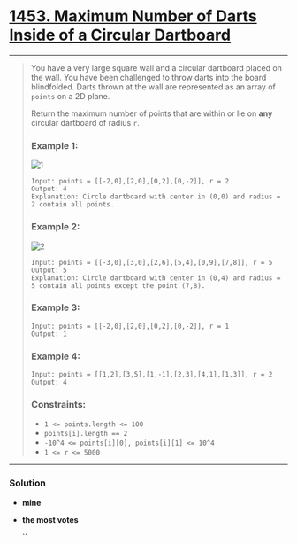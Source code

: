 # [1453. Maximum Number of Darts Inside of a Circular Dartboard](https://leetcode.com/problems/maximum-number-of-darts-inside-of-a-circular-dartboard/)
---

> You have a very large square wall and a circular dartboard placed on the wall. You have been challenged to throw darts into the board blindfolded. Darts thrown at the wall are represented as an array of `points` on a 2D plane.
>
> Return the maximum number of points that are within or lie on **any** circular dartboard of radius `r`.
>
>
>
> ### Example 1:
> ![1](https://assets.leetcode.com/uploads/2020/04/29/sample_1_1806.png)
> ```
> Input: points = [[-2,0],[2,0],[0,2],[0,-2]], r = 2
> Output: 4
> Explanation: Circle dartboard with center in (0,0) and radius = 2 contain all points.
> ```
>
> ### Example 2:
>
> ![2](https://assets.leetcode.com/uploads/2020/04/29/sample_2_1806.png)
>
> ```
> Input: points = [[-3,0],[3,0],[2,6],[5,4],[0,9],[7,8]], r = 5
> Output: 5
> Explanation: Circle dartboard with center in (0,4) and radius = 5 contain all points except the point (7,8).
> ```
>
> ### Example 3:
> ```
> Input: points = [[-2,0],[2,0],[0,2],[0,-2]], r = 1
> Output: 1
> ```
>
> ### Example 4:
> ```
> Input: points = [[1,2],[3,5],[1,-1],[2,3],[4,1],[1,3]], r = 2
> Output: 4
> ```
>
> ### Constraints:
> * `1 <= points.length <= 100`
> * `points[i].length == 2`
> * `-10^4 <= points[i][0], points[i][1] <= 10^4`
> * `1 <= r <= 5000`

---


### Solution
* **mine**
  

* **the most votes**

  ``
  ```
  ```
